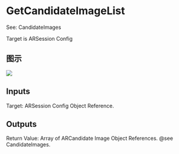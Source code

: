 # GetCandidateImageList

See: CandidateImages

Target is ARSession Config

## 图示

![]($-20221218-17583261.png)

## Inputs

Target: ARSession Config Object Reference.  

## Outputs

Return Value: Array of ARCandidate Image Object References. @see CandidateImages.

